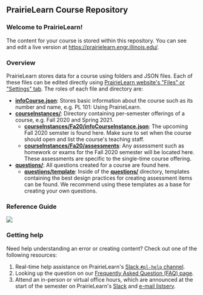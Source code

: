 ## PrairieLearn Course Repository

### Welcome to PrairieLearn! 

The content for your course is stored within this repository.
You can see and edit a live version at <https://prairielearn.engr.illinois.edu/>.

### Overview

PrairieLearn stores data for a course using folders and JSON files. 
Each of these files can be edited directly using [PrairieLearn website's "Files" or "Settings" tab](https://prairielearn.engr.illinois.edu/). 
The roles of each file and directory are:

- **[infoCourse.json](infoCourse.json)**: Stores basic information about the course such as its number and name, e.g. PL 101: Using PrairieLearn.
- **[courseInstances/](courseInstances/)**: Directory containing per-semester offerings of a course, e.g. Fall 2020 and Spring 2021.
   - **[courseInstances/Fa20/infoCourseInstance.json](courseInstances/Fa20/infoCourseInstance.json)**: The upcoming Fall 2020 semster is found here. Make sure to set when the course should open and list the course's teaching staff.
   - **[courseInstances/Fa20/assessments](courseInstances/Fa20/assessments)**: Any assessment such as homework or exams for the Fall 2020 semester will be located here. These assessments are specific to the single-time course offering.
- **[questions/](questions/)**: All questions created for a course are found here. 
   - **[questions/template](questions/template)**: Inside of the **[questions/](questions/)** directory, templates containing the best design practices for creating assessment items can be found. We recommend using these templates as a base for creating your own questions.

### Reference Guide

[![](https://coatless.github.io/pl-cheatsheets/pngs/pl-authoring-cheatsheet-overview.png)](https://coatless.github.io/pl-cheatsheets/pdfs/prairielearn-authoring-cheatsheet.pdf)

### Getting help

Need help understanding an error or creating content? Check out one of the following resources:

1. Real-time help assistance on PrairieLearn's [Slack `#pl-help` channel](https://prairielearn.slack.com).
1. Looking up the question on our [Frequently Asked Question (FAQ) page](https://prairielearn.readthedocs.io/en/latest/faq/).
1. Attend an in-person or virtual office hours, which are announced at the start of the
   semester on PrairieLearn's [Slack](https://prairielearn.slack.com) and [e-mail listserv](https://lists.illinois.edu/lists/info/prairielearn-announce).
